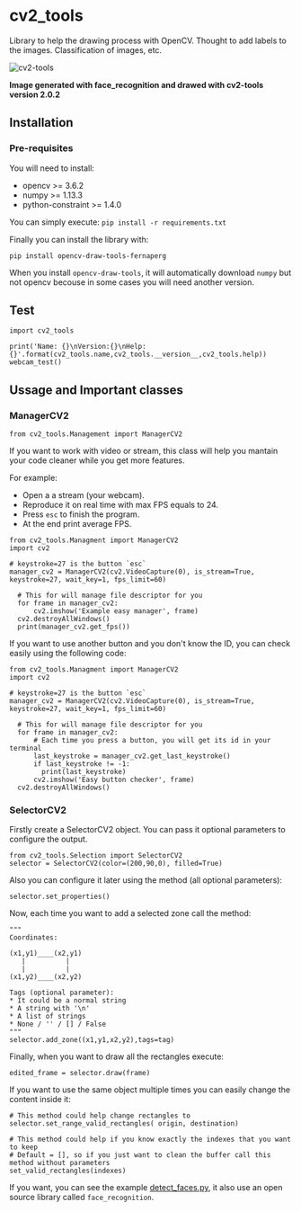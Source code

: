 # cv2_tools
Library to help the drawing process with OpenCV. Thought to add labels to the images. Classification of images, etc.

![cv2-tools](https://user-images.githubusercontent.com/18369529/56097027-839fe680-5eef-11e9-9c35-9d20f92b595e.png)

**Image generated with face_recognition and drawed with cv2-tools version 2.0.2**

## Installation

### Pre-requisites

You will need to install:

* opencv >= 3.6.2
* numpy >= 1.13.3
* python-constraint >= 1.4.0

You can simply execute:
`pip install -r requirements.txt`

Finally you can install the library with:

`pip install opencv-draw-tools-fernaperg`

When you install `opencv-draw-tools`, it will automatically download `numpy` but not opencv becouse in some cases you will need another version.

## Test

```
import cv2_tools

print('Name: {}\nVersion:{}\nHelp:{}'.format(cv2_tools.name,cv2_tools.__version__,cv2_tools.help))
webcam_test()
```

## Ussage and Important classes

### ManagerCV2

```
from cv2_tools.Management import ManagerCV2
```

If you want to work with video or stream, this class will help you mantain your code cleaner while you get more features.

For example:
 - Open a a stream (your webcam).
 - Reproduce it on real time with max FPS equals to 24.
 - Press `esc` to finish the program.
 - At the end print average FPS.

```
from cv2_tools.Managment import ManagerCV2
import cv2

# keystroke=27 is the button `esc`
manager_cv2 = ManagerCV2(cv2.VideoCapture(0), is_stream=True, keystroke=27, wait_key=1, fps_limit=60)

  # This for will manage file descriptor for you
  for frame in manager_cv2:
      cv2.imshow('Example easy manager', frame)
  cv2.destroyAllWindows()
  print(manager_cv2.get_fps())
```

If you want to use another button and you don't know the ID, you can check easily using the following code:

```
from cv2_tools.Managment import ManagerCV2
import cv2

# keystroke=27 is the button `esc`
manager_cv2 = ManagerCV2(cv2.VideoCapture(0), is_stream=True, keystroke=27, wait_key=1, fps_limit=60)

  # This for will manage file descriptor for you
  for frame in manager_cv2:
      # Each time you press a button, you will get its id in your terminal
      last_keystroke = manager_cv2.get_last_keystroke()
      if last_keystroke != -1:
        print(last_keystroke)
      cv2.imshow('Easy button checker', frame)
  cv2.destroyAllWindows()
```

### SelectorCV2

Firstly create a SelectorCV2 object. You can pass it optional parameters to configure the output.
```
from cv2_tools.Selection import SelectorCV2
selector = SelectorCV2(color=(200,90,0), filled=True)
```

Also you can configure it later using the method (all optional parameters):
```
selector.set_properties()
```

Now, each time you want to add a selected zone call the method:
```
"""
Coordinates:

(x1,y1)____(x2,y1)
   |          |
   |          |
(x1,y2)____(x2,y2)

Tags (optional parameter):
* It could be a normal string
* A string with '\n'
* A list of strings
* None / '' / [] / False
"""
selector.add_zone((x1,y1,x2,y2),tags=tag)
```

Finally, when you want to draw all the rectangles execute:
```
edited_frame = selector.draw(frame)
```

If you want to use the same object multiple times you can easily change the content inside it:
```
# This method could help change rectangles to
selector.set_range_valid_rectangles( origin, destination)

# This method could help if you know exactly the indexes that you want to keep
# Default = [], so if you just want to clean the buffer call this method without parameters
set_valid_rectangles(indexes)
```

If you want, you can see the example [detect_faces.py](examples/detect_faces.py), it also use an open source library called `face_recognition`.
